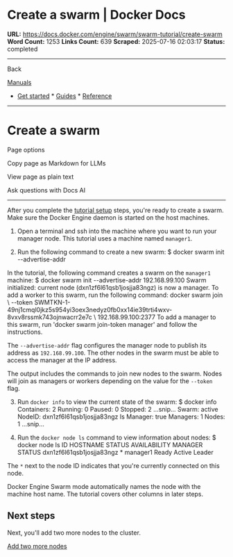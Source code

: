 # Create a swarm | Docker Docs

**URL:** https://docs.docker.com/engine/swarm/swarm-tutorial/create-swarm
**Word Count:** 1253
**Links Count:** 639
**Scraped:** 2025-07-16 02:03:17
**Status:** completed

---

Back

[Manuals](https://docs.docker.com/manuals/)

  * [Get started](https://docs.docker.com/get-started/)   * [Guides](https://docs.docker.com/guides/)   * [Reference](https://docs.docker.com/reference/)

* * *

# Create a swarm

Page options

Copy page as Markdown for LLMs

View page as plain text

Ask questions with Docs AI

* * *

After you complete the [tutorial setup](https://docs.docker.com/engine/swarm/swarm-tutorial/) steps, you're ready to create a swarm. Make sure the Docker Engine daemon is started on the host machines.

  1. Open a terminal and ssh into the machine where you want to run your manager node. This tutorial uses a machine named `manager1`.

  2. Run the following command to create a new swarm:                    $ docker swarm init --advertise-addr <MANAGER-IP>          

In the tutorial, the following command creates a swarm on the `manager1` machine:                    $ docker swarm init --advertise-addr 192.168.99.100          Swarm initialized: current node (dxn1zf6l61qsb1josjja83ngz) is now a manager.                    To add a worker to this swarm, run the following command:                        docker swarm join \              --token SWMTKN-1-49nj1cmql0jkz5s954yi3oex3nedyz0fb0xx14ie39trti4wxv-8vxv8rssmk743ojnwacrr2e7c \              192.168.99.100:2377                    To add a manager to this swarm, run 'docker swarm join-token manager' and follow the instructions.          

The `--advertise-addr` flag configures the manager node to publish its address as `192.168.99.100`. The other nodes in the swarm must be able to access the manager at the IP address.

The output includes the commands to join new nodes to the swarm. Nodes will join as managers or workers depending on the value for the `--token` flag.

  3. Run `docker info` to view the current state of the swarm:                    $ docker info                    Containers: 2          Running: 0          Paused: 0          Stopped: 2            ...snip...          Swarm: active            NodeID: dxn1zf6l61qsb1josjja83ngz            Is Manager: true            Managers: 1            Nodes: 1            ...snip...          

  4. Run the `docker node ls` command to view information about nodes:                    $ docker node ls                    ID                           HOSTNAME  STATUS  AVAILABILITY  MANAGER STATUS          dxn1zf6l61qsb1josjja83ngz *  manager1  Ready   Active        Leader          

The `*` next to the node ID indicates that you're currently connected on this node.

Docker Engine Swarm mode automatically names the node with the machine host name. The tutorial covers other columns in later steps.

## Next steps

Next, you'll add two more nodes to the cluster.

[Add two more nodes](https://docs.docker.com/engine/swarm/swarm-tutorial/add-nodes/)